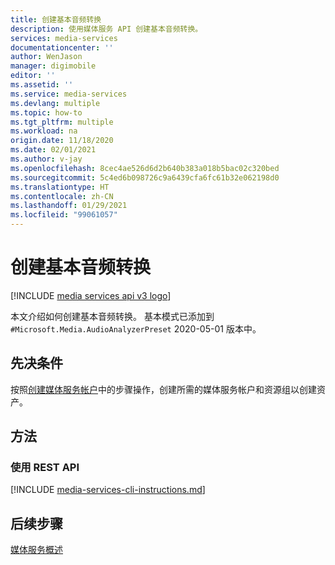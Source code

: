 ```yaml
---
title: 创建基本音频转换
description: 使用媒体服务 API 创建基本音频转换。
services: media-services
documentationcenter: ''
author: WenJason
manager: digimobile
editor: ''
ms.assetid: ''
ms.service: media-services
ms.devlang: multiple
ms.topic: how-to
ms.tgt_pltfrm: multiple
ms.workload: na
origin.date: 11/18/2020
ms.date: 02/01/2021
ms.author: v-jay
ms.openlocfilehash: 8cec4ae526d6d2b640b383a018b5bac02c320bed
ms.sourcegitcommit: 5c4ed6b098726c9a6439cfa6fc61b32e062198d0
ms.translationtype: HT
ms.contentlocale: zh-CN
ms.lasthandoff: 01/29/2021
ms.locfileid: "99061057"
---
```

# <a name="create-a-basic-audio-transform"></a>创建基本音频转换

[!INCLUDE [media services api v3 logo](./includes/v3-hr.md)]

本文介绍如何创建基本音频转换。  基本模式已添加到 `#Microsoft.Media.AudioAnalyzerPreset` 2020-05-01 版本中。

## <a name="prerequisites"></a>先决条件

按照[创建媒体服务帐户](./create-account-howto.md)中的步骤操作，创建所需的媒体服务帐户和资源组以创建资产。

## <a name="methods"></a>方法

### <a name="using-the-rest-api"></a>使用 REST API

[!INCLUDE [media-services-cli-instructions.md](./includes/task-create-basic-audio-rest.md)]


## <a name="next-steps"></a>后续步骤

[媒体服务概述](media-services-overview.md)
